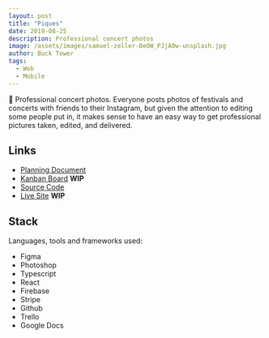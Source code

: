 ```yaml
---
layout: post
title: "Piques"
date: 2019-08-25
description: Professional concert photos
image: /assets/images/samuel-zeller-BeOW_PJjA0w-unsplash.jpg
author: Buck Tower
tags: 
  - Web
  - Mobile
---
```

🎫 Professional concert photos. Everyone posts photos of festivals and concerts with friends to their Instagram, but given the attention to editing some people put in, it makes sense to have an easy way to get professional pictures taken, edited, and delivered.

## Links

* [Planning Document](https://docs.google.com/document/d/10MGxAuerO8S62fOJGI70085FeVFqUWtyWL9cqg8jPoU/edit?usp=sharing)
* [Kanban Board]() <b>WIP</b>
* [Source Code](https://github.com/piquestech)
* [Live Site]() <b>WIP</b>

## Stack

Languages, tools and frameworks used:

* Figma
* Photoshop
* Typescript
* React
* Firebase
* Stripe
* Github
* Trello
* Google Docs